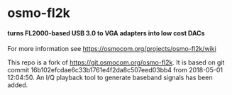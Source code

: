 # osmo-fl2k
#### turns FL2000-based USB 3.0 to VGA adapters into low cost DACs

For more information see https://osmocom.org/projects/osmo-fl2k/wiki

This repo is a fork of https://git.osmocom.org/osmo-fl2k. It is based on git commit 16b102efcdae6c33b1761e4f2da8c507eed03bb4 from 2018-05-01 12:04:50. An I/Q playback tool to generate baseband signals has been added.
